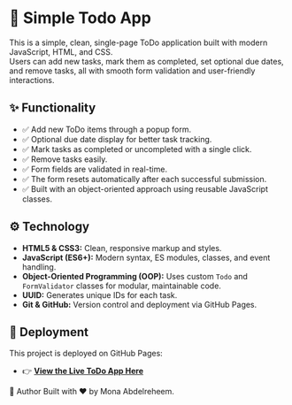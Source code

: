 # 📝 Simple Todo App

This is a simple, clean, single-page ToDo application built with modern JavaScript, HTML, and CSS.  
Users can add new tasks, mark them as completed, set optional due dates, and remove tasks, all with smooth form validation and user-friendly interactions.

## ✨ Functionality

- ✅ Add new ToDo items through a popup form.
- ✅ Optional due date display for better task tracking.
- ✅ Mark tasks as completed or uncompleted with a single click.
- ✅ Remove tasks easily.
- ✅ Form fields are validated in real-time.
- ✅ The form resets automatically after each successful submission.
- ✅ Built with an object-oriented approach using reusable JavaScript classes.

## ⚙️ Technology

- **HTML5 & CSS3:** Clean, responsive markup and styles.
- **JavaScript (ES6+):** Modern syntax, ES modules, classes, and event handling.
- **Object-Oriented Programming (OOP):** Uses custom `Todo` and `FormValidator` classes for modular, maintainable code.
- **UUID:** Generates unique IDs for each task.
- **Git & GitHub:** Version control and deployment via GitHub Pages.

## 🚀 Deployment

This project is deployed on GitHub Pages:

- 👉 [**View the Live ToDo App Here**](https://Monaabdelreheem.github.io/se_project_todo-app/)

🙌 Author
Built with ❤️ by Mona Abdelreheem.
